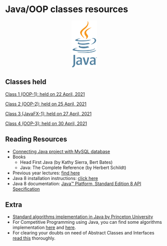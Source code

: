 # Java/OOP classes resources
<div align="center"><img src="Java.png" height="150"/></div>

## Classes held

[Class 1 (OOP-1): held on 22 April, 2021](2021_04_22_JavaClass-1)

[Class 2 (OOP-2): held on 25 April, 2021](2021_04_25_JavaClass-2)

[Class 3 (JavaFX-1): held on 27 April, 2021](2021_04_27_JavaClass-3)

[Class 4 (OOP-3): held on 30 April, 2021](2021_04_30_JavaClass-4)

## Reading Resources

-   [Connecting Java project with MySQL database](JavaMySQLNotes)
-   Books
    -   Head First Java (by Kathy Sierra, Bert Bates)
    -   Java: The Complete Reference (by Herbert Schildt)
-   Previous year lectures: [find here](https://github.com/CC-MNNIT/2020-21-Classes/tree/master/Java)
-   Java 8 installation instructions: [click here](https://docs.google.com/document/d/1MrsuUJ05V6GazqPcjNPifAi3UjLHhCnU4QiN-4fvJyc/edit?usp=sharing)
-   Java 8 documentation: [Java™ Platform, Standard Edition 8 API Specification](https://docs.oracle.com/javase/8/docs/api/)

## Extra
-   [Standard algorithms implementation in Java by Princeton University](https://algs4.cs.princeton.edu/code/)
-   For Competitive Programming using Java, you can find some algorithms implementation [here](https://github.com/indy256/codelibrary/tree/master/java) and [here](https://github.com/williamfiset/algorithms).
-   For clearing your doubts on need of Abstract Classes and Interfaces [read this](https://cc-mnnit.github.io/2018-19-Classes/Java/2018_08_16_Java-Class-3/) thoroughly.
